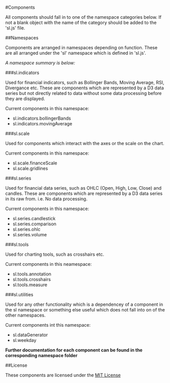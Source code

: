 #Components

All components should fall in to one of the namespace categories below. If not a blank object with the name of the category should be added to the 'sl.js' file.

##Namespaces

Components are arranged in namespaces depending on function. These are all arranged under the 'sl' namespace which is defined in 'sl.js'.

*A namespace summary is below:*

###sl.indicators

Used for financial indicators, such as Bollinger Bands, Moving Average, RSI, Divergance etc. These are components which are represented by a D3 data series but not directly related to data without some data processing before they are displayed.

Current components in this namespace:

+ sl.indicators.bollingerBands
+ sl.indicators.movingAverage

###sl.scale

Used for components which interact with the axes or the scale on the chart.

Current components in this namespace:

+ sl.scale.financeScale
+ sl.scale.gridlines

###sl.series

Used for financial data series, such as OHLC (Open, High, Low, Close) and candles. These are components which are represented by a D3 data series in its raw from. i.e. No data processing.

Current components in this namespace:

+ sl.series.candlestick
+ sl.series.comparison
+ sl.series.ohlc
+ sl.series.volume

###sl.tools

Used for charting tools, such as crosshairs etc.

Current components in this neamespace:

+ sl.tools.annotation
+ sl.tools.crosshairs
+ sl.tools.measure

###sl.utilities

Used for any other functionality which is a dependencey of a component in the sl namespace or something else useful which does not fall into on of the other namespaces.

Current components int this namespace:

+ sl.dataGenerator
+ sl.weekday

**Further documentation for each component can be found in the corresponding namespace folder**

##License

These components are licensed under the [MIT License](http://opensource.org/licenses/MIT)
